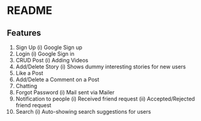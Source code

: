 # README

## Features

1. Sign Up
   (i) Google Sign up
2. Login
   (i) Google Sign in
3. CRUD Post
   (i) Adding Videos
4. Add/Delete Story
   (i) Shows dummy interesting stories for new users
5. Like a Post
6. Add/Delete a Comment on a Post
7. Chatting
8. Forgot Password
   (i) Mail sent via Mailer
9. Notification to people
   (i) Received friend request
   (ii) Accepted/Rejected friend request
10. Search
    (i) Auto-showing search suggestions for users
